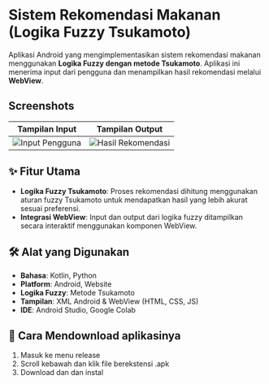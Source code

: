 # Sistem Rekomendasi Makanan (Logika Fuzzy Tsukamoto)
Aplikasi Android yang mengimplementasikan sistem rekomendasi makanan menggunakan **Logika Fuzzy dengan metode Tsukamoto**. Aplikasi ini menerima input dari pengguna dan menampilkan hasil rekomendasi melalui **WebView**.

##  Screenshots
| Tampilan Input | Tampilan Output |
| :---: | :---: |
| ![Input Pengguna](https://cdn.discordapp.com/attachments/899851615115296798/1392094143685066762/Screenshot_2025-07-08_173729.png?ex=686e4833&is=686cf6b3&hm=f314d57c5ed95c4f3ccc2c107bfe05bab2facf539b9df702199a2efc91494ccd&) | ![Hasil Rekomendasi](https://cdn.discordapp.com/attachments/899851615115296798/1392094144272273489/Screenshot_2025-07-08_173749.png?ex=686e4833&is=686cf6b3&hm=89c88d74316c6d8cbb42e1443aa73202e3a9fb4a23d7a04268669a9de3b5a8d1&) |

## ✨ Fitur Utama
- **Logika Fuzzy Tsukamoto**: Proses rekomendasi dihitung menggunakan aturan fuzzy Tsukamoto untuk mendapatkan hasil yang lebih akurat sesuai preferensi.
- **Integrasi WebView**: Input dan output dari logika fuzzy ditampilkan secara interaktif menggunakan komponen WebView.

## 🛠️ Alat yang Digunakan
- **Bahasa**: Kotlin, Python
- **Platform**: Android, Website
- **Logika Fuzzy**: Metode Tsukamoto
- **Tampilan**: XML Android & WebView (HTML, CSS, JS)
- **IDE**: Android Studio, Google Colab

## 🚀 Cara Mendownload aplikasinya
1. Masuk ke menu release
2. Scroll kebawah dan klik file berekstensi .apk
3. Download dan dan instal
